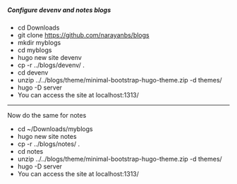 ##### Configure devenv and notes blogs

* cd Downloads
* git clone https://github.com/narayanbs/blogs
* mkdir myblogs
* cd myblogs
* hugo new site devenv
* cp -r ../blogs/devenv/ .
* cd devenv
* unzip ../../blogs/theme/minimal-bootstrap-hugo-theme.zip -d themes/
* hugo -D server
* You can access the site at localhost:1313/

-----------
Now do the same for notes

* cd ~/Downloads/myblogs
* hugo new site notes
* cp -r ../blogs/notes/ .
* cd notes
* unzip ../../blogs/theme/minimal-bootstrap-hugo-theme.zip -d themes/
* hugo -D server
* You can access the site at localhost:1313/


